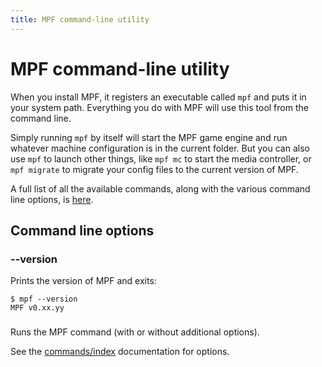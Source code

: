 ```yaml
---
title: MPF command-line utility
---
```


# MPF command-line utility


When you install MPF, it registers an executable called `mpf` and puts
it in your system path. Everything you do with MPF will use this tool
from the command line.

Simply running `mpf` by itself will start the MPF game engine and run
whatever machine configuration is in the current folder. But you can
also use `mpf` to launch other things, like `mpf mc` to start the media
controller, or `mpf migrate` to migrate your config files to the current
version of MPF.

A full list of all the available commands, along with the various
command line options, is
[here](commands/index.md).

## Command line options

### --version

Prints the version of MPF and exits:

``` console
$ mpf --version
MPF v0.xx.yy
```

### <command>

Runs the MPF command (with or without additional options).

See the [commands/index](commands) documentation for
options.
